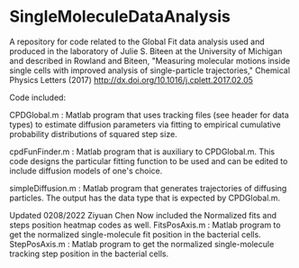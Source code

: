 # SingleMoleculeDataAnalysis
A repository for code related to the Global Fit data analysis used and produced in the laboratory of Julie S. Biteen at the University of Michigan and described in Rowland and Biteen, "Measuring molecular motions inside single cells with improved analysis of
single-particle trajectories," Chemical Physics Letters (2017) http://dx.doi.org/10.1016/j.cplett.2017.02.05

Code included:

CPDGlobal.m : Matlab program that uses tracking files (see header for data types) to estimate diffusion parameters via fitting to empirical cumulative probability distributions of squared step size.

cpdFunFinder.m : Matlab program that is auxiliary to CPDGlobal.m. This code designs the particular fitting function to be used and can be edited to include diffusion models of one's choice.

simpleDiffusion.m : Matlab program that generates trajectories of diffusing particles. The output has the data type that is expected by CPDGlobal.m.



Updated 0208/2022 Ziyuan Chen
Now included the Normalized fits and steps position heatmap codes as well. 
FitsPosAxis.m : Matlab program to get the normalized single-molecule fit position in the bacterial cells.
StepPosAxis.m : Matlab program to get the normalized single-molecule tracking step position in the bacterial cells.
